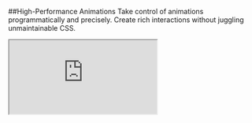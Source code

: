 ##High-Performance Animations
Take control of animations programmatically and precisely. Create rich interactions without juggling unmaintainable CSS.
<iframe src='http://staging.famous.org/examples/index.html?block=animation&detail=false' scrolling='no' class='code-block' allowtransparency='true'></iframe>

